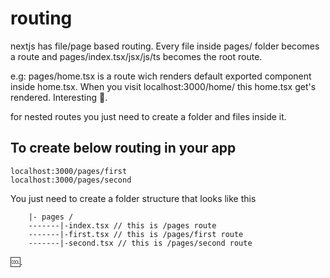 # routing
nextjs has file/page based routing. Every file inside pages/ folder becomes a route and pages/index.tsx/jsx/js/ts becomes the root route. 

e.g: pages/home.tsx is a route wich renders default exported component inside home.tsx. When you visit localhost:3000/home/ this home.tsx get's rendered. Interesting :thinking:.

for nested routes you just need to create a folder and files inside it.
## To create below routing in your app 
```localhost:3000/pages
localhost:3000/pages/first
localhost:3000/pages/second
```
You just need to create a folder structure that looks like this
```pages/
    |- pages /
    -------|-index.tsx // this is /pages route
    -------|-first.tsx // this is /pages/first route
    -------|-second.tsx // this is /pages/second route
```
:cool:.